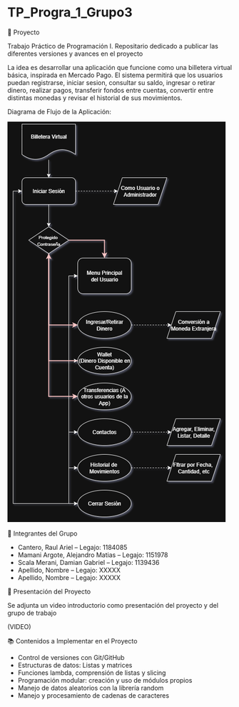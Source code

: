 # TP_Progra_1_Grupo3

📝 Proyecto

Trabajo Práctico de Programación I. Repositario dedicado a publicar las diferentes versiones y avances en el proyecto

La idea es desarrollar una aplicación que funcione como una billetera virtual básica, inspirada en Mercado Pago. El sistema permitirá que los usuarios puedan registrarse, iniciar sesion, consultar su saldo, ingresar o retirar dinero, realizar pagos, transferir fondos entre cuentas, convertir entre distintas monedas y revisar el historial de sus movimientos.

Diagrama de Flujo de la Aplicación:

![alt text](https://raw.githubusercontent.com/raull127/TP_Progra_1_Grupo3/refs/heads/main/Wallet_Proyecto.drawio.png)

👥 Integrantes del Grupo

- Cantero, Raul Ariel – Legajo: 1184085
- Mamani Argote, Alejandro Matias  – Legajo: 1151978
- Scala Merani, Damian Gabriel – Legajo: 1139436
- Apellido, Nombre – Legajo: XXXXX
- Apellido, Nombre – Legajo: XXXXX

🎥 Presentación del Proyecto

Se adjunta un video introductorio como presentación del proyecto y del grupo de trabajo

(VIDEO)

📚 Contenidos a Implementar en el Proyecto

- Control de versiones con Git/GitHub
- Estructuras de datos: Listas y matrices
- Funciones lambda, comprensión de listas y slicing
- Programación modular: creación y uso de módulos propios
- Manejo de datos aleatorios con la librería random
- Manejo y procesamiento de cadenas de caracteres


